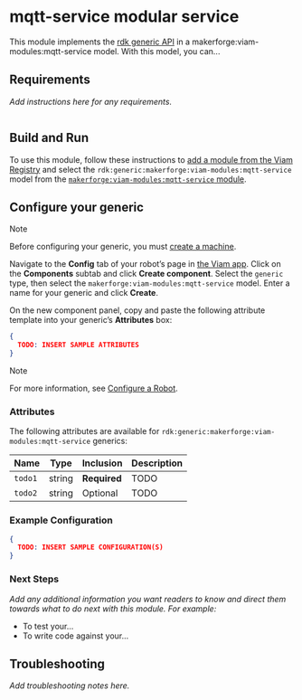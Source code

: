 # mqtt-service modular service

This module implements the [rdk generic API](https://github.com/rdk/generic-api) in a makerforge:viam-modules:mqtt-service model.
With this model, you can...

## Requirements

_Add instructions here for any requirements._

``` bash
```

## Build and Run

To use this module, follow these instructions to [add a module from the Viam Registry](https://docs.viam.com/registry/configure/#add-a-modular-resource-from-the-viam-registry) and select the `rdk:generic:makerforge:viam-modules:mqtt-service` model from the [`makerforge:viam-modules:mqtt-service` module](https://app.viam.com/module/rdk/makerforge:viam-modules:mqtt-service).

## Configure your generic

> [!NOTE]  
> Before configuring your generic, you must [create a machine](https://docs.viam.com/manage/fleet/machines/#add-a-new-machine).

Navigate to the **Config** tab of your robot’s page in [the Viam app](https://app.viam.com/).
Click on the **Components** subtab and click **Create component**.
Select the `generic` type, then select the `makerforge:viam-modules:mqtt-service` model. 
Enter a name for your generic and click **Create**.

On the new component panel, copy and paste the following attribute template into your generic’s **Attributes** box:

```json
{
  TODO: INSERT SAMPLE ATTRIBUTES
}
```

> [!NOTE]  
> For more information, see [Configure a Robot](https://docs.viam.com/manage/configuration/).

### Attributes

The following attributes are available for `rdk:generic:makerforge:viam-modules:mqtt-service` generics:

| Name | Type | Inclusion | Description |
| ---- | ---- | --------- | ----------- |
| `todo1` | string | **Required** |  TODO |
| `todo2` | string | Optional |  TODO |

### Example Configuration

```json
{
  TODO: INSERT SAMPLE CONFIGURATION(S)
}
```

### Next Steps

_Add any additional information you want readers to know and direct them towards what to do next with this module._
_For example:_ 

- To test your...
- To write code against your...

## Troubleshooting

_Add troubleshooting notes here._
